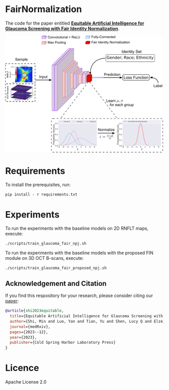 # FairNormalization

The code for the paper entitled [**Equitable Artificial Intelligence for Glaucoma Screening with Fair Identity Normalization**](https://www.medrxiv.org/content/10.1101/2023.12.13.23299931v1.full.pdf).

<img src="fig/framework.png" width="600">

# Requirements

To install the prerequisites, run:

```
pip install - r requirements.txt
```

# Experiments

To run the experiments with the baseline models on 2D RNFLT maps, execute:
```
./scripts/train_glaucoma_fair_npj.sh
```

To run the experiments with the baseline models with the proposed FIN module on 3D OCT B-scans, execute:
```
./scripts/train_glaucoma_fair_proposed_npj.sh
```

## Acknowledgement and Citation

If you find this respository for your research, please consider citing our [paper](https://www.medrxiv.org/content/10.1101/2023.12.13.23299931v1.full.pdf):

```bibtex
@article{shi2023equitable,
  title={Equitable Artificial Intelligence for Glaucoma Screening with Fair Identity Normalization},
  author={Shi, Min and Luo, Yan and Tian, Yu and Shen, Lucy Q and Elze, Tobias and Zebardast, Nazlee and Eslami, Mohammad and Kazeminasab, Saber and Boland, Michael V and Friedman, David S and others},
  journal={medRxiv},
  pages={2023--12},
  year={2023},
  publisher={Cold Spring Harbor Laboratory Press}
}

```


# Licence

Apache License 2.0

